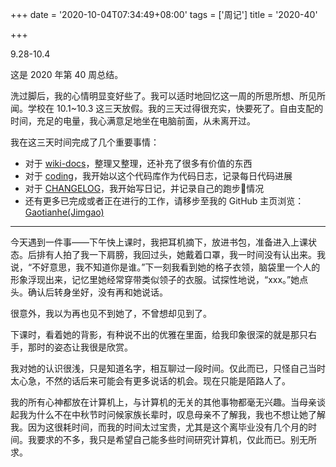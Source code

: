 +++
date = '2020-10-04T07:34:49+08:00'
tags = ['周记']
title = '2020-40'

+++

9.28-10.4

这是 2020 年第 40 周总结。

洗过脚后，我的心情明显变好些了。我可以适时地回忆这一周的所思所想、所见所闻。学校在 10.1~10.3 这三天放假。我的三天过得很充实，快要死了。自由支配的时间，充足的电量，我心满意足地坐在电脑前面，从未离开过。

我在这三天时间完成了几个重要事情：

- 对于 [wiki-docs](https://github.com/Gaotianhe/wiki-docs)，整理又整理，还补充了很多有价值的东西
- 对于 [coding](https://github.com/Gaotianhe/coding)，我开始以这个代码库作为代码日志，记录每日代码进展
- 对于 [CHANGELOG](https://github.com/Gaotianhe/CHANGELOG)，我开始写日记，并记录自己的跑步🏃‍情况
- 还有更多已完成或者正在进行的工作，请移步至我的 GitHub 主页浏览：[Gaotianhe(Jimgao)](https://github.com/Gaotianhe)

---

今天遇到一件事——下午快上课时，我把耳机摘下，放进书包，准备进入上课状态。后排有人拍了我一下肩膀，我回过头，她戴着口罩，我一时间没有认出来。我说，“不好意思，我不知道你是谁。”下一刻我看到她的格子衣领，脑袋里一个人的形象浮现出来，记忆里她经常穿带类似领子的衣服。试探性地说，“xxx。”她点头。确认后转身坐好，没有再和她说话。

很意外，我以为再也见不到她了，不曾想却见到了。

下课时，看着她的背影，有种说不出的优雅在里面，给我印象很深的就是那只右手，那时的姿态让我很是欣赏。

我对她的认识很浅，只是知道名字，相互聊过一段时间。仅此而已，只怪自己当时太心急，不然的话后来可能会有更多说话的机会。现在只能是陌路人了。

我的所有心神都放在计算机上，与计算机的无关的其他事物都毫无兴趣。当母亲谈起我为什么不在中秋节时问候家族长辈时，叹息母亲不了解我，我也不想让她了解我。因为这很耗时间，而我的时间太过宝贵，尤其是这个离毕业没有几个月的时间。我要求的不多，我只是希望自己能多些时间研究计算机，仅此而已。别无所求。
